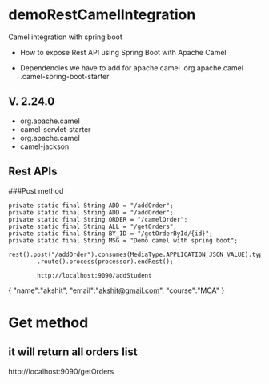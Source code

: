 # demoRestCamelIntegration
Camel integration with spring boot

- How to expose Rest API using Spring Boot with Apache Camel

- Dependencies we have to add for apache camel
.org.apache.camel 
.camel-spring-boot-starter 

## V. 2.24.0 
- org.apache.camel 
- camel-servlet-starter  
- org.apache.camel 
- camel-jackson

## Rest APIs

###Post method

 
	private static final String ADD = "/addOrder";
	private static final String ADD = "/addOrder";
	private static final String ORDER = "/camelOrder";
	private static final String ALL = "/getOrders";
	private static final String BY_ID = "/getOrderById/{id}";
	private static final String MSG = "Demo camel with spring boot";

	rest().post("/addOrder").consumes(MediaType.APPLICATION_JSON_VALUE).type(Order.class).outType(Order.class)
			.route().process(processor).endRest();

			http://localhost:9090/addStudent


{
"name":"akshit",
"email":"akshit@gmail.com",
"course":"MCA"
}

# Get method
## it will return all orders list
http://localhost:9090/getOrders

